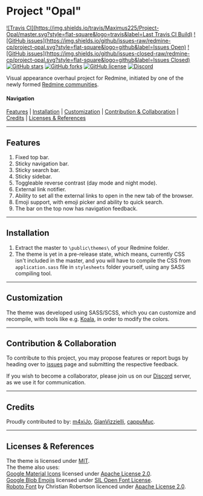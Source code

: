 # Project "Opal"
[![Travis CI](https://img.shields.io/travis/Maximus225/Project-Opal/master.svg?style=flat-square&logo=travis&label=Last Travis CI Build)](https://travis-ci.org/Maximus225/Project-Opal/builds/)
[![GitHub issues](https://img.shields.io/github/issues-raw/redmine-cp/project-opal.svg?style=flat-square&logo=github&label=Issues Open)](https://github.com/redmine-cp/project-opal/issues)
[![GitHub issues](https://img.shields.io/github/issues-closed-raw/redmine-cp/project-opal.svg?style=flat-square&logo=github&label=Issues Closed)](https://github.com/redmine-cp/project-opal/issues)
[![GitHub stars](https://img.shields.io/github/stars/redmine-cp/project-opal.svg?style=flat-square&logo=github&label=Stars)](https://github.com/redmine-cp/project-opal/stargazers)
[![GitHub forks](https://img.shields.io/github/forks/redmine-cp/project-opal.svg?style=flat-square&logo=github&label=Forks)](https://github.com/redmine-cp/project-opal/network)
[![GitHub license](https://img.shields.io/github/license/redmine-cp/project-opal.svg?style=flat-square&label=License)](https://github.com/redmine-cp/project-opal/blob/master/LICENSE)
[![Discord](https://img.shields.io/discord/467920054797860865.svg?style=flat-square&logo=discord&label=Discord&colorB=7289da)](https://discord.gg/Jm6rej7)

Visual appearance overhaul project for Redmine, initiated by one of the newly formed [Redmine communities](https://discord.me/redmine).  
#### Navigation
[Features](#features) |
[Installation](#installation) |
[Customization](#customization) |
[Contribution & Collaboration](#contribution--collaboration) |
[Credits](#credits) |
[Licenses & References](#licenses--references)

___
## Features
1. Fixed top bar.  
2. Sticky navigation bar.  
3. Sticky search bar.  
4. Sticky sidebar.  
5. Toggleable reverse contrast (day mode and night mode).  
6. External link notifier.  
7. Ability to set all the external links to open in the new tab of the browser.  
8. Emoji support, with emoji picker and ability to quick search.  
9. The bar on the top now has navigation feedback.  

___
## Installation
1. Extract the master to `\public\themes\` of your Redmine folder.  
2. The theme is yet in a pre-release state, which means, currently CSS isn't included in the master, and you will have to compile the CSS from `application.sass` file in `stylesheets` folder yourself, using any SASS compiling tool.  

___
## Customization
The theme was developed using SASS/SCSS, which you can customize and recompile, with tools like e.g. [Koala](http://koala-app.com/), in order to modify the colors.

___
## Contribution & Collaboration
To contribute to this project, you may propose features or report bugs by heading over to [issues](/issues) page and submitting the respective feedback.

If you wish to become a collaborator, please join us on our [Discord](https://discord.me/redmine) server, as we use it for communication.

___
## Credits
Proudly contributed to by: [m4xiJo](https://github.com/m4xiJo/), [GianVizzielli](https://github.com/GianVizzielli), [cappuMuc](https://github.com/cappuMUC).

___
## Licenses & References
The theme is licensed under [MIT](/README.md).  
The theme also uses:  
[Google Material Icons](https://github.com/google/material-design-icons/tree/master/iconfont) licensed under [Apache License 2.0](http://www.apache.org/licenses/LICENSE-2.0.txt).  
[Google Blob Emojis](https://github.com/googlei18n/noto-emoji) licensed under [SIL Open Font License](https://github.com/googlei18n/noto-emoji/blob/master/fonts/LICENSE).  
[Roboto Font](https://fonts.google.com/specimen/Roboto) by Christian Robertson licenced under [Apache License 2.0](http://www.apache.org/licenses/LICENSE-2.0.txt).  
